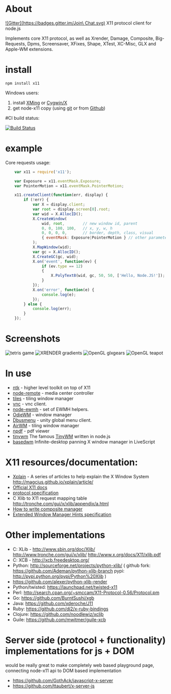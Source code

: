 # About
[![Gitter](https://badges.gitter.im/Join\ Chat.svg)](https://gitter.im/sidorares/node-x11?utm_source=badge&utm_medium=badge&utm_campaign=pr-badge&utm_content=badge)
 X11 protocol client for node.js

 Implements core X11 protocol, as well as Xrender, Damage, Composite, Big-Requests, Dpms, Screensaver, XFixes, Shape, XTest, XC-Misc, GLX and Apple-WM extensions.
# install

`npm install x11`

Windows users:
1) install [XMing](http://www.straightrunning.com/XmingNotes/) or [Cygwin/X](http://x.cygwin.com/)
2) get node-x11 copy (using [git](http://code.google.com/p/msysgit/downloads/list?can=3) or from [Github](https://github.com/sidorares/node-x11/archives/master ))

#CI build status:

[![Build Status](https://secure.travis-ci.org/sidorares/node-x11.png)](http://travis-ci.org/sidorares/node-x11)

# example

Core requests usage:

```js
    var x11 = require('x11');

    var Exposure = x11.eventMask.Exposure;
    var PointerMotion = x11.eventMask.PointerMotion;

    x11.createClient(function(err, display) {
        if (!err) {
            var X = display.client;
            var root = display.screen[0].root;
            var wid = X.AllocID();
            X.CreateWindow(
                wid, root,        // new window id, parent
                0, 0, 100, 100,   // x, y, w, h
                0, 0, 0, 0,       // border, depth, class, visual
                { eventMask: Exposure|PointerMotion } // other parameters
            );
            X.MapWindow(wid);
            var gc = X.AllocID();
            X.CreateGC(gc, wid);
            X.on('event', function(ev) {
                if (ev.type == 12)
                {
                    X.PolyText8(wid, gc, 50, 50, ['Hello, Node.JS!']);
                }
            });
            X.on('error', function(e) {
                console.log(e);
            });
	    } else {
		    console.log(err);
        }
    });
```

# Screenshots

  ![tetris game](https://lh6.googleusercontent.com/-RCRY9A7WwnA/Tlww0FHP7NI/AAAAAAAAAwo/nxfSxsw6xow/s400/tetris.png)
  ![XRENDER gradients](https://lh4.googleusercontent.com/-VS0BMYYmq6M/Tlww0Y1ij0I/AAAAAAAAAws/pVWsPZ63Yeo/s400/render-gradients.png)
  ![OpenGL glxgears](http://img-fotki.yandex.ru/get/4123/37511094.30/0_81712_6c2ebb11_L)
  ![OpenGL teapot](http://img-fotki.yandex.ru/get/4132/37511094.30/0_81713_82a5ac48_L)

# In use
  - [ntk](https://github.com/sidorares/ntk) - higher level toolkit on top of X11
  - [node-remote](https://github.com/AndrewSwerlick/node-remote) - media center controller
  - [tiles](https://github.com/dominictarr/tiles) - tiling window manager
  - [vnc](https://github.com/sidorares/node-vnc) - vnc client.
  - [node-ewmh](https://github.com/santigimeno/node-ewmh) - set of EWMH helpers.
  - [OdieWM](https://github.com/bu/OdieWM) - window manager
  - [Dbusmenu](https://github.com/sidorares/node-dbusmenu) - unity global menu client.
  - [AirWM](https://github.com/AirWM/AirWM) - tiling window manager
  - [npdf](https://github.com/sidorares/npdf) - pdf viewer
  - [tinywm](https://github.com/Airblader/node-tinywm) The famous [TinyWM](https://github.com/mackstann/tinywm) written in node.js
  - [basedwm](https://github.com/anko/basedwm) Infinite-desktop panning X window manager in LiveScript

# X11 resources/documentation:

  - [Xplain](https://github.com/magcius/xplain) - A series of articles to help explain the X Window System http://magcius.github.io/xplain/article/
  - [Official X11 docs](http://www.x.org/releases/X11R7.6/doc/) 
  - [protocol specification](http://www.x.org/releases/X11R7.6/doc/xproto/x11protocol.pdf)
  - C Xlib to X11 request mapping table http://tronche.com/gui/x/xlib/appendix/a.html
  - [How to write composite manager](http://www.talisman.org/~erlkonig/misc/x11-composite-tutorial/)
  - [Extended Window Manager Hints specification](http://standards.freedesktop.org/wm-spec/wm-spec-1.3.html)

# Other implementations

  - C: XLib - http://www.sbin.org/doc/Xlib/ http://www.tronche.com/gui/x/xlib/ http://www.x.org/docs/X11/xlib.pdf
  - C: XCB - http://xcb.freedesktop.org/
  - Python:  http://sourceforge.net/projects/python-xlib/ ( github fork: https://github.com/Ademan/python-xlib-branch pypi: http://pypi.python.org/pypi/Python%20Xlib )
  - https://github.com/alexer/python-xlib-render
  - Python/twisted:  https://launchpad.net/twisted-x11
  - Perl: http://search.cpan.org/~smccam/X11-Protocol-0.56/Protocol.pm
  - Go: https://github.com/BurntSushi/xgb
  - Java: https://github.com/xderoche/J11
  - Ruby: https://github.com/dj2/x-ruby-bindings
  - Clojure: https://github.com/noodlewiz/xcljb
  - Guile: https://github.com/mwitmer/guile-xcb

# Server side (protocol + functionality) implementations for js + DOM

would be really great to make completely web based playground page, connecting node-x11 api to DOM based implementation 

  - https://github.com/GothAck/javascript-x-server
  - https://github.com/ttaubert/x-server-js
